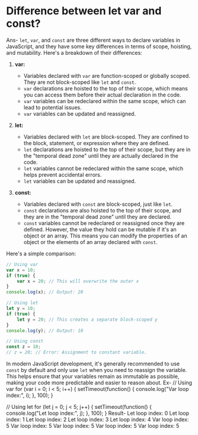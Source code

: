 # Difference between let var and const?
Ans- `let`, `var`, and `const` are three different ways to declare variables in JavaScript, and they have some key differences in terms of scope, hoisting, and mutability. Here's a breakdown of their differences:

1. **var:**
   - Variables declared with `var` are function-scoped or globally scoped. They are not block-scoped like `let` and `const`.
   - `var` declarations are hoisted to the top of their scope, which means you can access them before their actual declaration in the code.
   - `var` variables can be redeclared within the same scope, which can lead to potential issues.
   - `var` variables can be updated and reassigned.
   
2. **let:**
   - Variables declared with `let` are block-scoped. They are confined to the block, statement, or expression where they are defined.
   - `let` declarations are hoisted to the top of their scope, but they are in the "temporal dead zone" until they are actually declared in the code.
   - `let` variables cannot be redeclared within the same scope, which helps prevent accidental errors.
   - `let` variables can be updated and reassigned.

3. **const:**
   - Variables declared with `const` are block-scoped, just like `let`.
   - `const` declarations are also hoisted to the top of their scope, and they are in the "temporal dead zone" until they are declared.
   - `const` variables cannot be redeclared or reassigned once they are defined. However, the value they hold can be mutable if it's an object or an array. This means you can modify the properties of an object or the elements of an array declared with `const`.

Here's a simple comparison:

```javascript
// Using var
var x = 10;
if (true) {
    var x = 20; // This will overwrite the outer x
}
console.log(x); // Output: 20

// Using let
let y = 10;
if (true) {
    let y = 20; // This creates a separate block-scoped y
}
console.log(y); // Output: 10

// Using const
const z = 10;
// z = 20; // Error: Assignment to constant variable.
```

In modern JavaScript development, it's generally recommended to use `const` by default and only use `let` when you need to reassign the variable. This helps ensure that your variables remain as immutable as possible, making your code more predictable and easier to reason about.
 Ex- // Using var
for (var i = 0; i < 5; i++) {
    setTimeout(function() {
        console.log("Var loop index:", i);
    }, 100);
}

// Using let
for (let j = 0; j < 5; j++) {
    setTimeout(function() {
        console.log("Let loop index:", j);
    }, 100);
}
Result-
Let loop index: 0
Let loop index: 1
Let loop index: 2
Let loop index: 3
Let loop index: 4
Var loop index: 5
Var loop index: 5
Var loop index: 5
Var loop index: 5
Var loop index: 5
